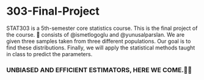 # 303-Final-Project
STAT303 is a 5th-semester core statistics course. This is the final project of the course. 
🤼 consists of @ismetlogoglu and @yunusalparslan.
We are given three samples taken from three different populations. Our goal is to find these distributions.
Finally, we will apply the statistical methods taught in class to predict the parameters. 

### UNBIASED AND EFFICIENT ESTIMATORS, HERE WE COME.🐱‍👤
